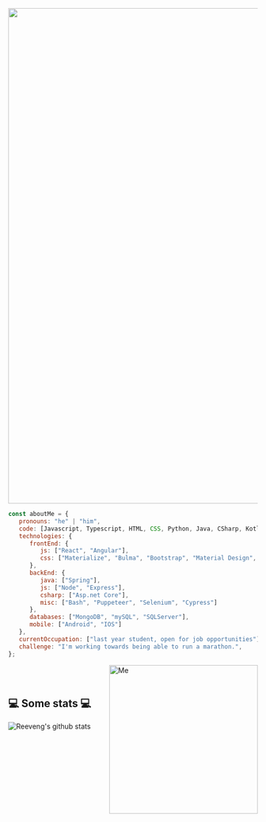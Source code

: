 <img align="center" width= "1000" src="https://user-images.githubusercontent.com/98665908/164995802-0b9889fc-8872-4054-a19e-cdf0316116ea.svg">



```javascript
const aboutMe = {
   pronouns: "he" | "him",
   code: [Javascript, Typescript, HTML, CSS, Python, Java, CSharp, Kotlin, Swift],
   technologies: {
      frontEnd: {
         js: ["React", "Angular"],
         css: ["Materialize", "Bulma", "Bootstrap", "Material Design", "Semantic UI"]
      },
      backEnd: {
         java: ["Spring"],
         js: ["Node", "Express"],
         csharp: ["Asp.net Core"],
         misc: ["Bash", "Puppeteer", "Selenium", "Cypress"]
      },
      databases: ["MongoDB", "mySQL", "SQLServer"],
      mobile: ["Android", "IOS"]
   },
   currentOccupation: ["last year student, open for job opportunities"],
   challenge: "I'm working towards being able to run a marathon.",
};
```
<img align="right"  alt="Me" width= "300" src="https://user-images.githubusercontent.com/98665908/164992540-4f00d7cc-2b59-4e6f-9108-83b60845fa25.gif">

</br></br>
<h2 align="left">💻 Some stats 💻</h2>

![Reeveng's github stats](https://github-readme-stats.vercel.app/api?username=andersonjalvarado&show_icons=true&title_color=fff&icon_color=79ff97&text_color=9f9f9f&bg_color=151515)
